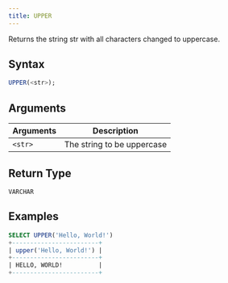 ```yaml
---
title: UPPER
---
```


Returns the string str with all characters changed to uppercase.

## Syntax

```sql
UPPER(<str>);
```

## Arguments

| Arguments | Description                |
|-----------|----------------------------|
| `<str>`   | The string to be uppercase |


## Return Type

`VARCHAR`

## Examples

```sql
SELECT UPPER('Hello, World!')
+------------------------+
| upper('Hello, World!') |
+------------------------+
| HELLO, WORLD!          |
+------------------------+
```
